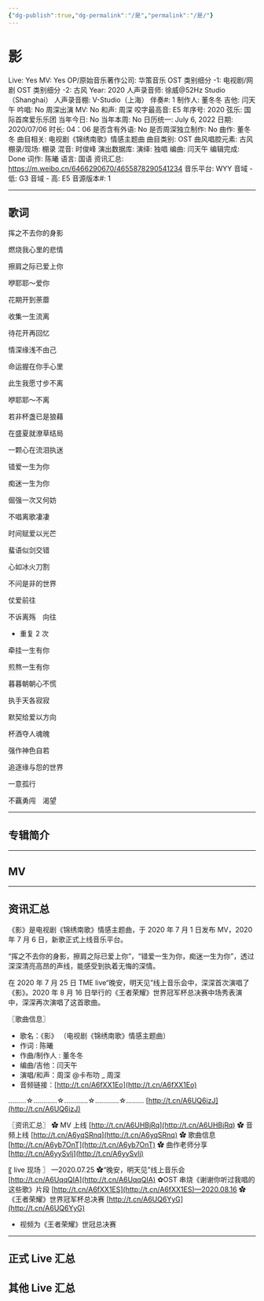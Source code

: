 ```yaml
---
{"dg-publish":true,"dg-permalink":"/是","permalink":"/是/"}
---
```



# 影

Live: Yes
MV: Yes
OP/原始音乐著作公司: 华策音乐
OST 类别细分 -1: 电视剧/网剧
OST 类别细分 -2: 古风
Year: 2020
人声录音师: 徐威@52Hz Studio（Shanghai）
人声录音棚: V-Studio（上海）
伴奏#: 1
制作人: 董冬冬
吉他: 闫天午
吟唱: No
周深出演 MV: No
和声: 周深
咬字最高音: E5
年序号: 2020
弦乐: 国际首席爱乐乐团
当年今日: No
当年本周: No
日历统一: July 6, 2022
日期: 2020/07/06
时长: 04：06
是否含有外语: No
是否周深独立制作: No
曲作: 董冬冬
曲目相关: 电视剧《锦绣南歌》情感主题曲
曲目类别: OST
曲风唱腔元素: 古风
棚录/现场: 棚录
混音: 时俊峰
演出数据库:
演绎: 独唱
编曲: 闫天午
编辑完成: Done
词作: 陈曦
语言: 国语
资讯汇总: https://m.weibo.cn/6466290670/4655878290541234
音乐平台: WYY
音域 - 低: G3
音域 - 高: E5
音源版本#: 1

---

## 歌词

挥之不去你的身影

燃烧我心里的悲情

擦肩之际已爱上你

咿耶耶～爱你

花期开到荼蘼

收集一生流离

待花开再回忆

情深缘浅不由己

命运握在你手心里

此生我愿寸步不离

咿耶耶～不离

若非杯盏已是狼藉

在盛夏就潦草结局

一颗心在流泪执迷

错爱一生为你

痴迷一生为你

倔强一次又何妨

不唱离歌凄凄

时间赋爱以光芒

蜚语似剑交错

心如冰火刀割

不问是非的世界

仗爱前往

不诉离殇　向往

- 重复 2 次

牵挂一生有你

煎熬一生有你

暮暮朝朝心不慌

执手天各寂寂

默契给爱以方向

杯酒夺人魂魄

强作神色自若

追逐缘与怨的世界

一意孤行

不覊勇闯　渴望

---

## 专辑简介

---

## MV

---

## 资讯汇总

《影》是电视剧《锦绣南歌》情感主题曲，于 2020 年 7 月 1 日发布 MV，2020 年 7 月 6 日，新歌正式上线音乐平台。

   “挥之不去你的身影，擦肩之际已爱上你”，“错爱一生为你，痴迷一生为你”，透过深深清亮高昂的声线，能感受到执着无悔的深情。

   在 2020 年 7 月 25 日 TME live“晚安，明天见”线上音乐会中，深深首次演唱了《影》。2020 年 8 月 16 日举行的《王者荣耀》世界冠军杯总决赛中场秀表演中，深深再次演唱了这首歌曲。

〖歌曲信息〗

- 歌名：《影》
（电视剧《锦绣南歌》情感主题曲）
- 作词 : 陈曦
- 作曲/制作人 : 董冬冬
- 编曲/吉他：闫天午
- 演唱/和声：周深 @卡布叻 _ 周深
- 音频链接：[http://t.cn/A6fXX1Eo](http://t.cn/A6fXX1Eo)

………☆…………☆…………☆…………☆………
[http://t.cn/A6UQ6izJ](http://t.cn/A6UQ6izJ)

〖资讯汇总〗
✿ MV 上线 [http://t.cn/A6UHBjRq](http://t.cn/A6UHBjRq)
✿ 音频上线 [http://t.cn/A6yqSRnq](http://t.cn/A6yqSRnq)
✿ 歌曲信息 [http://t.cn/A6yb7OnT](http://t.cn/A6yb7OnT)
✿ 曲作老师分享 [http://t.cn/A6yySvlj](http://t.cn/A6yySvlj)

〖 live 现场 〗
—2020.07.25
✿“晚安，明天见”线上音乐会 [http://t.cn/A6UqqQIA](http://t.cn/A6UqqQIA)
✿OST 串烧《谢谢你听过我唱的这些歌》片段 [http://t.cn/A6fXX1ES](http://t.cn/A6fXX1ES)—2020.08.16
✿《王者荣耀》世界冠军杯总决赛 [http://t.cn/A6UQ6YyG](http://t.cn/A6UQ6YyG)

- 视频为《王者荣耀》世冠总决赛

---

## 正式 Live 汇总

## 其他 Live 汇总
